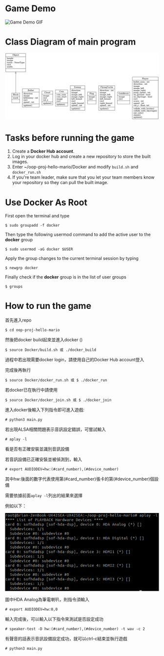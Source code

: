 # Game Demo
![Game Demo GIF](docs/mario.gif)

# Class Diagram of main program
![Class Diagram](docs/classes.png)

# Tasks before running the game
1. Create a **Docker Hub account**.
2. Log in your docker hub and create a new repository to store the built images.
3. Enter ~/oop-proj-hello-mario/Docker and modify ```build.sh``` and ```docker_run.sh```
4. If you're team leader, make sure that you let your team members know your repository so they can pull the built image.

# Use Docker As Root
First open the terminal and type
```
$ sudo groupadd -f docker
```
Then type the following usermod command to add the active user to the **docker** group
```
$ sudo usermod -aG docker $USER
```
Apply the group changes to the current terminal session by typing
```
$ newgrp docker
```
Finally check if the **docker** group is in the list of user groups
```
$ groups
```

# How to run the game
首先進入repo
```
$ cd oop-proj-hello-mario
```
然後把docker build起來並進入docker ()
```
$ source Docker/build.sh 或 ./docker_build
```
過程中若出現需要docker login，請使用自己的Docker Hub account登入

完成後再執行
```
$ source Docker/docker_run.sh 或 $ ./docker_run
```
若docker已在執行中請使用
```
$ source Docker/docker_join.sh 或 $ ./docker_join
```
進入docker後輸入下列指令即可進入遊戲:
```
# python3 main.py
```
若出現ALSA相關問題表示音訊設定錯誤，可嘗試輸入
```
# aplay -l
```
看是否有正確安裝並識別音訊設備

若音訊設備已正確安裝並被偵測到，輸入
```
# export AUDIODEV=hw:(#card_number),(#device_number)
```
其中hw:後面的數字代表使用第(#card_number)張卡的第(#device_number)個設備

需要依據前面`aplay -l`列出的結果來選擇

例如以下：

![aplay example image](docs/aplay_example.png)

圖中HDA Analog為筆電喇叭，則指令須輸入
```
# export AUDIODEV=hw:0,0
```

輸入完成後，可以輸入以下指令來測試是否設定成功
```
# speaker-test -D hw:(#card_number),(#device_number) -t wav -c 2
```
有聲音的話表示音訊設備設定成功，就可以ctrl-c結束並執行遊戲
```
# python3 main.py
```
